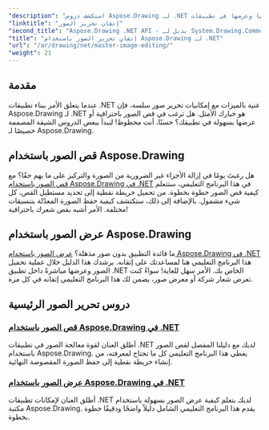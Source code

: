 ```yaml
---
"description": "استكشف دروس Aspose.Drawing لـ .NET لإتقان تحرير الصور وقصها وعرضها في تطبيقات .NET باستخدام أدلة خطوة بخطوة."
"linktitle": "إتقان تحرير الصور"
"second_title": "Aspose.Drawing .NET API - بديل لـ System.Drawing.Common"
"title": "إتقان تحرير الصور باستخدام Aspose.Drawing لـ .NET"
"url": "/ar/drawing/net/master-image-editing/"
"weight": 21
---
```


## مقدمة

عندما يتعلق الأمر ببناء تطبيقات .NET غنية بالميزات مع إمكانيات تحرير صور سلسة، فإن Aspose.Drawing لـ .NET هو خيارك الأمثل. هل ترغب في قص الصور باحترافية أو عرضها بسهولة في تطبيقك؟ حسنًا، أنت محظوظ! لنبدأ ببعض الدروس الشيقة المصممة خصيصًا لـ Aspose.Drawing.

## قص الصور باستخدام Aspose.Drawing  
هل رغبتَ يومًا في إزالة الأجزاء غير الضرورية من الصورة والتركيز على ما يهم حقًا؟ مع [قص الصور باستخدام Aspose.Drawing في .NET](./image-cropping/) في هذا البرنامج التعليمي، ستتعلم كيفية قص الصور خطوة بخطوة. من تحميل خريطة نقطية إلى تحديد مستطيل القص، كل شيء مشمول. بالإضافة إلى ذلك، ستكتشف كيفية حفظ الصورة المعدّلة بتنسيقات مختلفة. الأمر أشبه بقص شعرك باحترافية!  

## عرض الصور باستخدام Aspose.Drawing  
ما فائدة التطبيق بدون صور مذهلة؟ [عرض الصور باستخدام Aspose.Drawing في .NET](./image-display/) هذا البرنامج التعليمي هنا لمساعدتك على إتقانه. يرشدك هذا الدليل خلال عملية تحميل الصور وعرضها مباشرةً داخل تطبيق .NET الخاص بك. الأمر سهل للغاية! سواءً كنت تعرض شعار شركة أو معرض صور، يضمن لك هذا البرنامج التعليمي إتقانه في كل مرة.
  
## دروس تحرير الصور الرئيسية
### [قص الصور باستخدام Aspose.Drawing في .NET](./image-cropping/)
أطلق العنان لقوة معالجة الصور في تطبيقات .NET لديك مع دليلنا المفصل لقص الصور باستخدام Aspose.Drawing. يغطي هذا البرنامج التعليمي كل ما تحتاج لمعرفته، من إنشاء خريطة نقطية إلى حفظ الصورة المقصوصة النهائية.
### [عرض الصور باستخدام Aspose.Drawing في .NET](./image-display/)
أطلق العنان لإمكانات تطبيقات .NET لديك بتعلم كيفية عرض الصور بسهولة باستخدام مكتبة Aspose.Drawing. يقدم هذا البرنامج التعليمي الشامل دليلاً واضحًا ودقيقًا خطوة بخطوة.